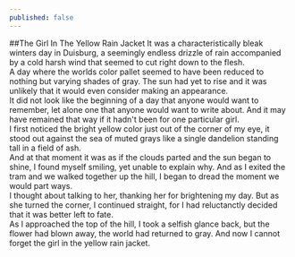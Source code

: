 ```yaml
---
published: false
---
```


##The Girl In The Yellow Rain Jacket
It was a characteristically bleak winters day in Duisburg, a seemingly endless drizzle of rain accompanied by a cold harsh wind that seemed to cut right down to the flesh.    
A day where the worlds color pallet seemed to have been reduced to nothing but varying shades of gray.
The sun had yet to rise and it was unlikely that it would even consider making an appearance.      
It did not look like the beginning of a day that anyone would want to remember, let alone one that anyone would want to write about. And it may have remained that way if it hadn't been for one particular girl.    
I first noticed the bright yellow color just out of the corner of my eye, it stood out against the sea of muted grays like a single dandelion standing tall in a field of ash.      
And at that moment it was as if the clouds parted and the sun began to shine, I found myself smiling, yet unable to explain why. And as I exited the tram and we walked together up the hill, I began to dread the moment we would part ways.      
I thought about talking to her, thanking her for brightening my day. But as she turned the corner, I continued straight, for I had reluctanctly decided that it was better left to fate.     
As I approached the top of the hill, I took a selfish glance back, but the flower had blown away, the world had returned to gray. And now I cannot forget the girl in the yellow rain jacket.     